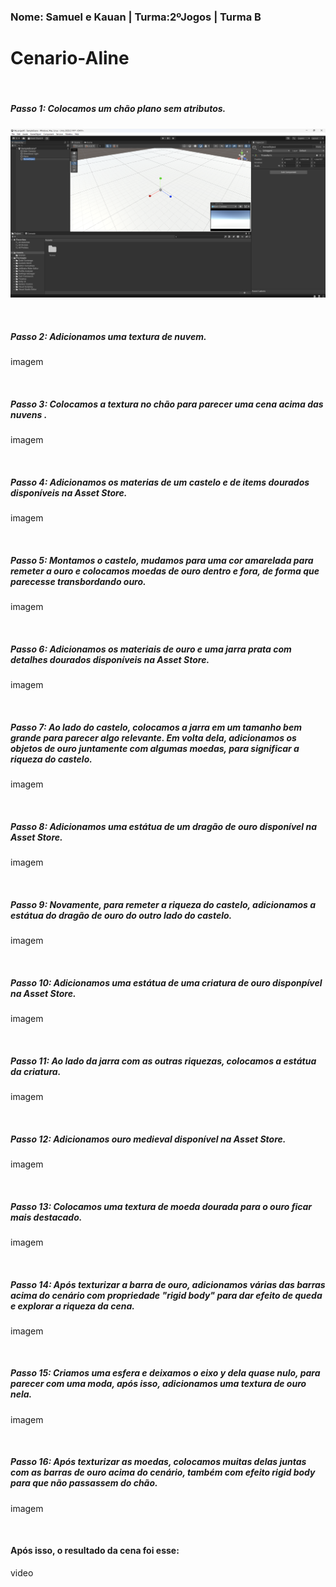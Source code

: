 <h3>Nome: Samuel e Kauan | Turma:2ºJogos | Turma B </h3>
                                                
# Cenario-Aline

<br>
<h5>Passo 1: Colocamos um chão plano sem atributos.</h5>

 ![chao](/prints/1.png)

<br>
<h5>Passo 2: Adicionamos uma textura de nuvem.</h5>

imagem

<br>
<h5>Passo 3: Colocamos a textura no chão para parecer uma cena acima das nuvens .</h5>

imagem

<br>
<h5>Passo 4: Adicionamos os materias de um castelo e de items dourados disponíveis na Asset Store.</h5>

imagem

<br>
<h5>Passo 5: Montamos o castelo, mudamos para uma cor amarelada para remeter a ouro e colocamos moedas de ouro dentro e fora, de forma que parecesse transbordando ouro.</h5>

imagem

<br>
<h5>Passo 6: Adicionamos os materiais de ouro e uma jarra prata com detalhes dourados disponíveis na Asset Store.</h5>

imagem

<br>
<h5>Passo 7: Ao lado do castelo, colocamos a jarra em um tamanho bem grande para parecer algo relevante. Em volta dela, adicionamos os objetos de ouro juntamente com algumas moedas, para significar a riqueza do castelo.</h5>

imagem

<br>
<h5>Passo 8: Adicionamos uma estátua de um dragão de ouro disponível na Asset Store.</h5>

imagem

<br>
<h5>Passo 9: Novamente, para remeter a riqueza do castelo, adicionamos a estátua do dragão de ouro do outro lado do castelo.</h5>

imagem

<br>
<h5>Passo 10: Adicionamos uma estátua de uma criatura de ouro disponpível na Asset Store.</h5>

imagem

<br>
<h5>Passo 11: Ao lado da jarra com as outras riquezas, colocamos a estátua da criatura.</h5>

imagem

<br>
<h5>Passo 12: Adicionamos ouro medieval disponível na Asset Store.</h5>

imagem

<br>
<h5>Passo 13: Colocamos uma textura de moeda dourada para o ouro ficar mais destacado.</h5>

imagem

<br>
<h5>Passo 14: Após texturizar a barra de ouro, adicionamos várias das barras acima do cenário com propriedade "rigid body" para dar efeito de queda e explorar a riqueza da cena.</h5>

imagem

<br>
<h5>Passo 15: Criamos uma esfera e deixamos o eixo y dela quase nulo, para parecer com uma moda, após isso, adicionamos uma textura de ouro nela.</h5>

imagem

<br>
<h5>Passo 16: Após texturizar as moedas, colocamos muitas delas juntas com as barras de ouro acima do cenário, também com efeito rigid body para que não passassem do chão.</h5>

imagem

<br>
<h4>Após isso, o resultado da cena foi esse:</h4>

video
